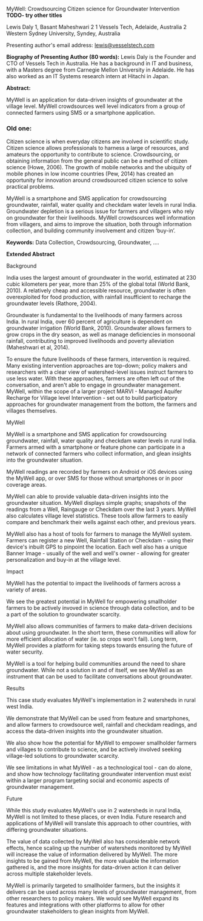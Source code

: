 
MyWell: Crowdsourcing Citizen science for Groundwater Intervention
__TODO- try other titles__

Lewis Daly 1, Basant Maheshwari 2
1 Vessels Tech, Adelaide, Australia
2 Western Sydney University, Syndey, Australia

Presenting author's email address: lewis@vesselstech.com

**Biography of Presenting Author (80 words):**
Lewis Daly is the Founder and CTO of Vessels Tech in Australia. He has a background in IT and business, with a Masters degree from Carnegie Mellon University in Adelaide. He has also worked as an IT Systems research intern at Hitachi in Japan.

**Abstract:**

MyWell is an application for data-driven insights of groundwater at the village level. MyWell crowdsources well level indicators from a group of connected farmers using SMS or a smartphone application.

### Old one:

Citizen science is when everyday citizens are involved in scientific study. Citizen science allows professionals to harness a large of resources, and amateurs the opportunity to contribute to science. Crowdsourcing, or obtaining information from the general public can be a method of citizen science (Howe, 2006). The growth of mobile networks and the ubiquity of mobile phones in low income countries (Pew, 2014) has created an opportunity for innovation around crowdsourced citizen science to solve practical problems.

MyWell is a smartphone and SMS application for crowdsourcing groundwater, rainfall, water quality and checkdam water levels in rural India. Groundwater depletion is a serious issue for farmers and villagers who rely on groundwater for their livelihoods. MyWell crowdsources well information from villagers, and aims to improve the situation, both through information collection, and building community involvement and citizen ‘buy-in’.

**Keywords:**
Data Collection, Crowdsourcing, Groundwater, ....


**Extended Abstract**

Background

India uses the largest amount of groundwater in the world, estimated at 230 cubic kilometers per year, more than 25% of the global total (World Bank, 2010). A relatively cheap and accessible resource, groundwater is often overexploited for food production, with rainfall insufficient to recharge the groundwater levels (Rathore, 2004).

Groundwater is fundamental to the livelihoods of many farmers across India. In rural India, over 60 percent of agriculture is dependent on groundwater irrigation (World Bank, 2010). Groundwater allows farmers to grow crops in the dry season, as well as manage deficiencies in monsoonal rainfall, contributing to improved livelihoods and poverty alleviation (Maheshwari et al, 2014).

To ensure the future livelihoods of these farmers, intervention is required. Many existing intervention approaches are top-down; policy makers and researchers with a clear view of watershed-level issues instruct farmers to use less water. With these approaches, farmers are often left out of the conversation, and aren't able to engage in groundwater management. MyWell, within the scope of a larger project MARVI - Managed Aquifer Recharge for Village level Intervention - set out to build participatory approaches for groundwater management from the bottom, the farmers and villages themselves.


MyWell

MyWell is a smartphone and SMS application for crowdsourcing groundwater, rainfall, water quality and checkdam water levels in rural India. Farmers armed with a smartphone or feature phone can participate in a network of connected farmers who collect information, and glean insights into the groundwater situation.

MyWell readings are recorded by farmers on Android or iOS devices using the MyWell app, or over SMS for those without smartphones or in poor coverage areas.

MyWell can able to provide valuable data-driven insights into the groundwater situation. MyWell displays simple graphs; snapshots of the readings from a Well, Raingauge or Checkdam over the last 3 years.  MyWell also calculates village level statistics. These tools allow farmers to easily compare and benchmark their wells against each other, and previous years.

MyWell also has a host of tools for farmers to manage the MyWell system. Farmers can register a new Well, Rainfall Station or Checkdam - using their device's inbuilt GPS to pinpoint the location. Each well also has a unique Banner Image - usually of the well and well's owner -  allowing for greater personalization and buy-in at the village level.

Impact

MyWell has the potential to impact the livelihoods of farmers across a variety of areas.

We see the greatest potential in MyWell for empowering smallholder farmers to be actively invoved in science through data collection, and to be a part of the solution to groundwater scarcity.

MyWell also allows communities of farmers to make data-driven decisions about using groundwater. In the short term, these communities will allow for more efficient allocation of water (ie. so crops won't fail). Long term, MyWell provides a platform for taking steps towards ensuring the future of water security.

MyWell is a tool for helping build communities around the need to share groundwater. While not a solution in and of itself, we see MyWell as an instrument that can be used to facilitate conversations about groundwater.


Results

This case study evaluates MyWell's implementation in 2 watersheds in rural west India.

We demonstrate that MyWell can be used from feature and smartphones, and allow farmers to crowdsource well, rainfall and checkdam readings, and access the data-driven insights into the groundwater situation.

We also show how the potential for MyWell to empower smallholder farmers and villages to contribute to science, and be actively involved seeking village-led solutions to groundwater scarcity.

We see limitations in what MyWell - as a technological tool - can do alone, and show how technology facilitating groundwater intervention must exist within a larger program targeting social and economic aspects of groundwater management.

Future

While this study evaluates MyWell's use in 2 watersheds in rural India, MyWell is not limited to these places, or even India. Future research and applications of MyWell will translate this approach to other countries, with differing groundwater situations.

The value of data collected by MyWell also has considerable network effects, hence scaling up the number of watersheds monitored by MyWell will increase the value of information delivered by MyWell. The more insights to be gained from MyWell, the more valuable the information gathered is, and the more insights for data-driven action it can deliver across multiple stakeholder levels.

MyWell is primarily targeted to smallholder farmers, but the insights it delivers can be used across many levels of groundwater management, from other researchers to policy makers. We would see MyWell expand its features and integrations with other platforms to allow for other groundwater stakeholders to glean insights from MyWell.

